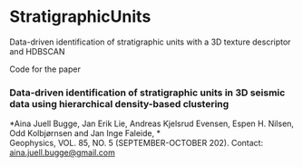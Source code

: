 # StratigraphicUnits
Data-driven identification of stratigraphic units with a 3D texture descriptor and HDBSCAN
<br/>

Code for the paper<br/>

### Data-driven identification of stratigraphic units in 3D seismic data using hierarchical density-based clustering <br/>
*Aina Juell Bugge, Jan Erik Lie, Andreas Kjelsrud Evensen, Espen H. Nilsen, Odd Kolbjørnsen and Jan Inge Faleide, *<br/>
Geophysics, VOL. 85, NO. 5 (SEPTEMBER-OCTOBER 202). Contact: aina.juell.bugge@gmail.com<br/>
<br/>
